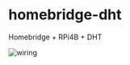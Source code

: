 # homebridge-dht

Homebridge + RPi4B + DHT

![wiring](https://user-images.githubusercontent.com/37768795/217142794-9208263d-686d-452c-a2de-307b390b4b2d.svg)
